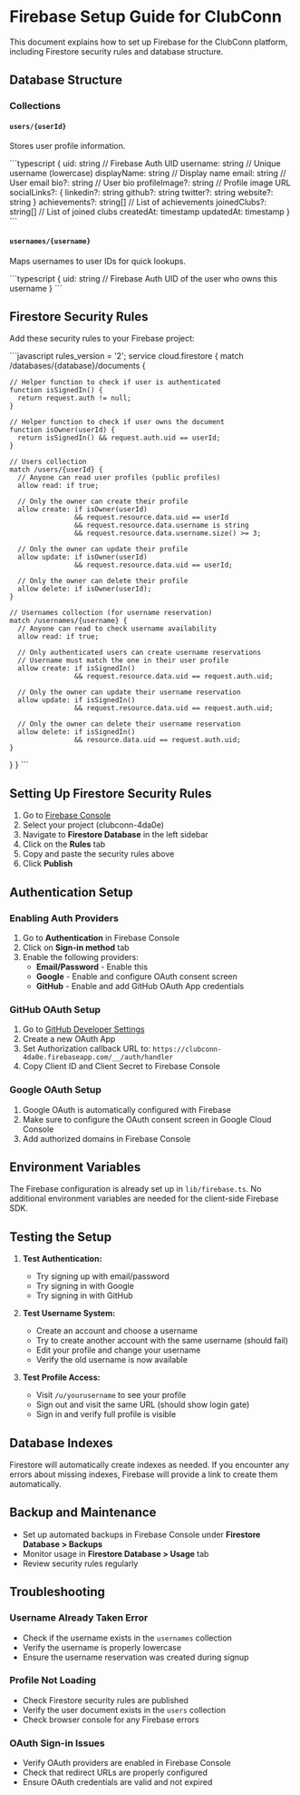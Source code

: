 # Firebase Setup Guide for ClubConn

This document explains how to set up Firebase for the ClubConn platform, including Firestore security rules and database structure.

## Database Structure

### Collections

#### `users/{userId}`
Stores user profile information.

\`\`\`typescript
{
  uid: string              // Firebase Auth UID
  username: string         // Unique username (lowercase)
  displayName: string      // Display name
  email: string           // User email
  bio?: string            // User bio
  profileImage?: string   // Profile image URL
  socialLinks?: {
    linkedin?: string
    github?: string
    twitter?: string
    website?: string
  }
  achievements?: string[] // List of achievements
  joinedClubs?: string[]  // List of joined clubs
  createdAt: timestamp
  updatedAt: timestamp
}
\`\`\`

#### `usernames/{username}`
Maps usernames to user IDs for quick lookups.

\`\`\`typescript
{
  uid: string  // Firebase Auth UID of the user who owns this username
}
\`\`\`

## Firestore Security Rules

Add these security rules to your Firebase project:

\`\`\`javascript
rules_version = '2';
service cloud.firestore {
  match /databases/{database}/documents {
    
    // Helper function to check if user is authenticated
    function isSignedIn() {
      return request.auth != null;
    }
    
    // Helper function to check if user owns the document
    function isOwner(userId) {
      return isSignedIn() && request.auth.uid == userId;
    }
    
    // Users collection
    match /users/{userId} {
      // Anyone can read user profiles (public profiles)
      allow read: if true;
      
      // Only the owner can create their profile
      allow create: if isOwner(userId) 
                    && request.resource.data.uid == userId
                    && request.resource.data.username is string
                    && request.resource.data.username.size() >= 3;
      
      // Only the owner can update their profile
      allow update: if isOwner(userId)
                    && request.resource.data.uid == userId;
      
      // Only the owner can delete their profile
      allow delete: if isOwner(userId);
    }
    
    // Usernames collection (for username reservation)
    match /usernames/{username} {
      // Anyone can read to check username availability
      allow read: if true;
      
      // Only authenticated users can create username reservations
      // Username must match the one in their user profile
      allow create: if isSignedIn()
                    && request.resource.data.uid == request.auth.uid;
      
      // Only the owner can update their username reservation
      allow update: if isSignedIn()
                    && request.resource.data.uid == request.auth.uid;
      
      // Only the owner can delete their username reservation
      allow delete: if isSignedIn()
                    && resource.data.uid == request.auth.uid;
    }
  }
}
\`\`\`

## Setting Up Firestore Security Rules

1. Go to [Firebase Console](https://console.firebase.google.com/)
2. Select your project (clubconn-4da0e)
3. Navigate to **Firestore Database** in the left sidebar
4. Click on the **Rules** tab
5. Copy and paste the security rules above
6. Click **Publish**

## Authentication Setup

### Enabling Auth Providers

1. Go to **Authentication** in Firebase Console
2. Click on **Sign-in method** tab
3. Enable the following providers:
   - **Email/Password** - Enable this
   - **Google** - Enable and configure OAuth consent screen
   - **GitHub** - Enable and add GitHub OAuth App credentials

### GitHub OAuth Setup

1. Go to [GitHub Developer Settings](https://github.com/settings/developers)
2. Create a new OAuth App
3. Set Authorization callback URL to: `https://clubconn-4da0e.firebaseapp.com/__/auth/handler`
4. Copy Client ID and Client Secret to Firebase Console

### Google OAuth Setup

1. Google OAuth is automatically configured with Firebase
2. Make sure to configure the OAuth consent screen in Google Cloud Console
3. Add authorized domains in Firebase Console

## Environment Variables

The Firebase configuration is already set up in `lib/firebase.ts`. No additional environment variables are needed for the client-side Firebase SDK.

## Testing the Setup

1. **Test Authentication:**
   - Try signing up with email/password
   - Try signing in with Google
   - Try signing in with GitHub

2. **Test Username System:**
   - Create an account and choose a username
   - Try to create another account with the same username (should fail)
   - Edit your profile and change your username
   - Verify the old username is now available

3. **Test Profile Access:**
   - Visit `/u/yourusername` to see your profile
   - Sign out and visit the same URL (should show login gate)
   - Sign in and verify full profile is visible

## Database Indexes

Firestore will automatically create indexes as needed. If you encounter any errors about missing indexes, Firebase will provide a link to create them automatically.

## Backup and Maintenance

- Set up automated backups in Firebase Console under **Firestore Database > Backups**
- Monitor usage in **Firestore Database > Usage** tab
- Review security rules regularly

## Troubleshooting

### Username Already Taken Error
- Check if the username exists in the `usernames` collection
- Verify the username is properly lowercase
- Ensure the username reservation was created during signup

### Profile Not Loading
- Check Firestore security rules are published
- Verify the user document exists in the `users` collection
- Check browser console for any Firebase errors

### OAuth Sign-in Issues
- Verify OAuth providers are enabled in Firebase Console
- Check that redirect URLs are properly configured
- Ensure OAuth credentials are valid and not expired
